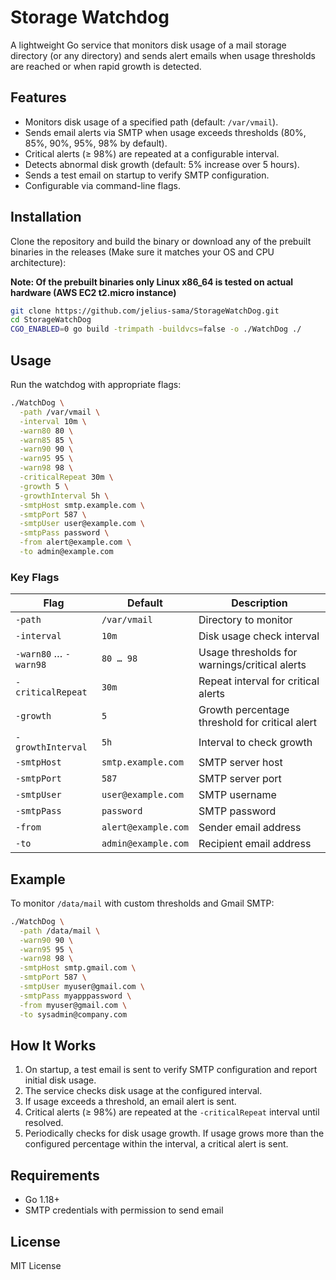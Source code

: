# Storage Watchdog

A lightweight Go service that monitors disk usage of a mail storage directory (or any directory) and sends alert emails when usage thresholds are reached or when rapid growth is detected.  

## Features

- Monitors disk usage of a specified path (default: `/var/vmail`).
- Sends email alerts via SMTP when usage exceeds thresholds (80%, 85%, 90%, 95%, 98% by default).
- Critical alerts (≥ 98%) are repeated at a configurable interval.
- Detects abnormal disk growth (default: 5% increase over 5 hours).
- Sends a test email on startup to verify SMTP configuration.
- Configurable via command-line flags.

## Installation

Clone the repository and build the binary or download any of the prebuilt binaries in the releases (Make sure it matches your OS and CPU architecture):

**Note: Of the prebuilt binaries only Linux x86_64 is tested on actual hardware (AWS EC2 t2.micro instance)**

```bash
git clone https://github.com/jelius-sama/StorageWatchDog.git
cd StorageWatchDog
CGO_ENABLED=0 go build -trimpath -buildvcs=false -o ./WatchDog ./
```

## Usage

Run the watchdog with appropriate flags:

```bash
./WatchDog \
  -path /var/vmail \
  -interval 10m \
  -warn80 80 \
  -warn85 85 \
  -warn90 90 \
  -warn95 95 \
  -warn98 98 \
  -criticalRepeat 30m \
  -growth 5 \
  -growthInterval 5h \
  -smtpHost smtp.example.com \
  -smtpPort 587 \
  -smtpUser user@example.com \
  -smtpPass password \
  -from alert@example.com \
  -to admin@example.com
```

### Key Flags

| Flag                  | Default             | Description                                    |
| --------------------- | ------------------- | ---------------------------------------------- |
| `-path`               | `/var/vmail`        | Directory to monitor                           |
| `-interval`           | `10m`               | Disk usage check interval                      |
| `-warn80` … `-warn98` | `80 … 98`           | Usage thresholds for warnings/critical alerts  |
| `-criticalRepeat`     | `30m`               | Repeat interval for critical alerts            |
| `-growth`             | `5`                 | Growth percentage threshold for critical alert |
| `-growthInterval`     | `5h`                | Interval to check growth                       |
| `-smtpHost`           | `smtp.example.com`  | SMTP server host                               |
| `-smtpPort`           | `587`               | SMTP server port                               |
| `-smtpUser`           | `user@example.com`  | SMTP username                                  |
| `-smtpPass`           | `password`          | SMTP password                                  |
| `-from`               | `alert@example.com` | Sender email address                           |
| `-to`                 | `admin@example.com` | Recipient email address                        |

## Example

To monitor `/data/mail` with custom thresholds and Gmail SMTP:

```bash
./WatchDog \
  -path /data/mail \
  -warn90 90 \
  -warn95 95 \
  -warn98 98 \
  -smtpHost smtp.gmail.com \
  -smtpPort 587 \
  -smtpUser myuser@gmail.com \
  -smtpPass myapppassword \
  -from myuser@gmail.com \
  -to sysadmin@company.com
```

## How It Works

1. On startup, a test email is sent to verify SMTP configuration and report initial disk usage.
2. The service checks disk usage at the configured interval.
3. If usage exceeds a threshold, an email alert is sent.
4. Critical alerts (≥ 98%) are repeated at the `-criticalRepeat` interval until resolved.
5. Periodically checks for disk usage growth. If usage grows more than the configured percentage within the interval, a critical alert is sent.

## Requirements

* Go 1.18+
* SMTP credentials with permission to send email

## License

MIT License

